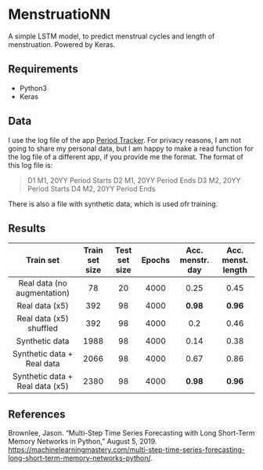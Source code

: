 # MenstruatioNN

A simple LSTM model, to predict menstrual cycles and length of menstruation. Powered by Keras.

## Requirements

- Python3
- Keras


## Data
I use the log file of the app [Period Tracker](https://play.google.com/store/apps/details?id=com.popularapp.periodcalendar&hl=en). For privacy reasons, I am not going to share my personal data, but I am happy to make a read function for the log file of a different app, if you provide me the format. The format of this log file is:

> D1 M1, 20YY	Period Starts
> D2 M1, 20YY	Period Ends
> D3 M2, 20YY	Period Starts
> D4 M2, 20YY	Period Ends

There is also a file with synthetic data, which is used ofr training. 

## Results

|            Train set            | Train set size | Test set size | Epochs | Acc. menstr. day | Acc. menst. length |
|:-------------------------------:|:--------------:|:-------------:|:------:|:----------------:|:------------------:|
|   Real data (no augmentation)   |       78       |       20      |  4000  |       0.25       |        0.45        |
|          Real data (x5)         |       392      |       98      |  4000  |       **0.98**       |        **0.96**        |
|     Real data (x5) shuffled     |       392      |       98      |  4000  |        0.2       |        0.46        |
|          Synthetic data         |      1988      |       98      |  4000  |       0.14       |        0.38        |
|    Synthetic data + Real data   |      2066      |       98      |  4000  |       0.67       |        0.86        |
| Synthetic data + Real data (x5) |      2380      |       98      |  4000  |       **0.98**       |        **0.96**        |

## References

Brownlee, Jason. “Multi-Step Time Series Forecasting with Long Short-Term Memory Networks in Python,” August 5, 2019. https://machinelearningmastery.com/multi-step-time-series-forecasting-long-short-term-memory-networks-python/.
